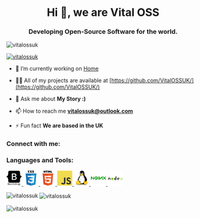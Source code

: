 <h1 align="center">Hi 👋, we are Vital OSS</h1>
<h3 align="center">Developing Open-Source Software for the world.</h3>

<p align="left"> <img src="https://komarev.com/ghpvc/?username=vitalossuk&label=Profile%20views&color=0e75b6&style=flat" alt="vitalossuk" /> </p>

<p align="left"> <a href="https://github.com/ryo-ma/github-profile-trophy"><img src="https://github-profile-trophy.vercel.app/?username=vitalossuk" alt="vitalossuk" /></a> </p>

- 🔭 I’m currently working on [Home](https://github.com/VitalOSSUK/Home)

- 👨‍💻 All of my projects are available at [https://github.com/VitalOSSUK/](https://github.com/VitalOSSUK/)

- 💬 Ask me about **My Story :)**

- 📫 How to reach me **vitalossuk@outlook.com**

- ⚡ Fun fact **We are based in the UK**

<h3 align="left">Connect with me:</h3>
<p align="left">
</p>

<h3 align="left">Languages and Tools:</h3>
<p align="left"> <a href="https://getbootstrap.com" target="_blank" rel="noreferrer"> <img src="https://raw.githubusercontent.com/devicons/devicon/master/icons/bootstrap/bootstrap-plain-wordmark.svg" alt="bootstrap" width="40" height="40"/> </a> <a href="https://www.w3schools.com/css/" target="_blank" rel="noreferrer"> <img src="https://raw.githubusercontent.com/devicons/devicon/master/icons/css3/css3-original-wordmark.svg" alt="css3" width="40" height="40"/> </a> <a href="https://www.w3.org/html/" target="_blank" rel="noreferrer"> <img src="https://raw.githubusercontent.com/devicons/devicon/master/icons/html5/html5-original-wordmark.svg" alt="html5" width="40" height="40"/> </a> <a href="https://developer.mozilla.org/en-US/docs/Web/JavaScript" target="_blank" rel="noreferrer"> <img src="https://raw.githubusercontent.com/devicons/devicon/master/icons/javascript/javascript-original.svg" alt="javascript" width="40" height="40"/> </a> <a href="https://www.linux.org/" target="_blank" rel="noreferrer"> <img src="https://raw.githubusercontent.com/devicons/devicon/master/icons/linux/linux-original.svg" alt="linux" width="40" height="40"/> </a> <a href="https://www.nginx.com" target="_blank" rel="noreferrer"> <img src="https://raw.githubusercontent.com/devicons/devicon/master/icons/nginx/nginx-original.svg" alt="nginx" width="40" height="40"/> </a> <a href="https://nodejs.org" target="_blank" rel="noreferrer"> <img src="https://raw.githubusercontent.com/devicons/devicon/master/icons/nodejs/nodejs-original-wordmark.svg" alt="nodejs" width="40" height="40"/> </a> </p>

<p><img align="left" src="https://github-readme-stats.vercel.app/api/top-langs?username=vitalossuk&show_icons=true&locale=en&layout=compact" alt="vitalossuk" /></p>

<p>&nbsp;<img align="center" src="https://github-readme-stats.vercel.app/api?username=vitalossuk&show_icons=true&locale=en" alt="vitalossuk" /></p>

<p><img align="center" src="https://github-readme-streak-stats.herokuapp.com/?user=vitalossuk&" alt="vitalossuk" /></p>
